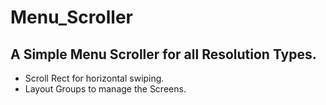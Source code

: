 # Menu_Scroller

## A Simple Menu Scroller for all Resolution Types.
- Scroll Rect for horizontal swiping.
- Layout Groups to manage the Screens.
